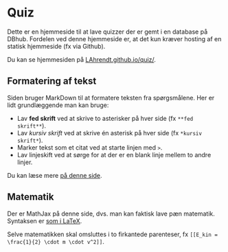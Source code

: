 # Quiz

Dette er en hjemmeside til at lave quizzer der er gemt i en database på DBhub. Fordelen ved denne hjemmeside er, at det kun kræver hosting af en statisk hjemmeside (fx via Github).

Du kan se hjemmesiden på [LAhrendt.github.io/quiz/](https://lahrendt.github.io/quiz/).


## Formatering af tekst

Siden bruger MarkDown til at formatere teksten fra spørgsmålene. Her er lidt grundlæggende man kan bruge:

- Lav **fed skrift** ved at skrive to asterisker på hver side (fx `**fed skrift**`).
- Lav *kursiv skrift* ved at skrive én asterisk på hver side (fx `*kursiv skrift*`).
- Marker tekst som et citat ved at starte linjen med `>`.
- Lav linjeskift ved at sørge for at der er en blank linje mellem to andre linjer.

Du kan læse mere [på denne side](https://github.com/showdownjs/showdown/wiki/Showdown's-Markdown-syntax).

## Matematik

Der er MathJax på denne side, dvs. man kan faktisk lave pæn matematik. Syntaksen er [som i LaTeX](https://en.wikibooks.org/wiki/LaTeX/Mathematics).

Selve matematikken skal omsluttes i to firkantede parenteser, fx `[[E_kin = \frac{1}{2} \cdot m \cdot v^2]]`.